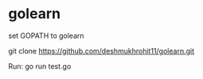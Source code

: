 golearn
=======

set GOPATH to golearn

git clone https://github.com/deshmukhrohit11/golearn.git

Run:
go run test.go